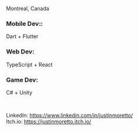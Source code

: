 Montreal, Canada

### Mobile Dev::
Dart + Flutter

### Web Dev:
TypeScript + React

### Game Dev:
C# + Unity

<br>

LinkedIn: https://www.linkedin.com/in/justinmoretto/
<br> 
Itch.io: https://justinmoretto.itch.io/

